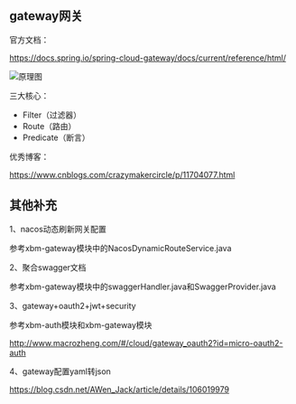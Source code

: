## gateway网关

官方文档：

https://docs.spring.io/spring-cloud-gateway/docs/current/reference/html/

![原理图](https://docs.spring.io/spring-cloud-gateway/docs/current/reference/html/images/spring_cloud_gateway_diagram.png)

三大核心：

* Filter（过滤器）
* Route（路由）
* Predicate（断言）


优秀博客：

https://www.cnblogs.com/crazymakercircle/p/11704077.html


## 其他补充

1、nacos动态刷新网关配置

参考xbm-gateway模块中的NacosDynamicRouteService.java

2、聚合swagger文档

参考xbm-gateway模块中的swaggerHandler.java和SwaggerProvider.java


3、gateway+oauth2+jwt+security

参考xbm-auth模块和xbm-gateway模块

http://www.macrozheng.com/#/cloud/gateway_oauth2?id=micro-oauth2-auth


4、gateway配置yaml转json

https://blog.csdn.net/AWen_Jack/article/details/106019979




















